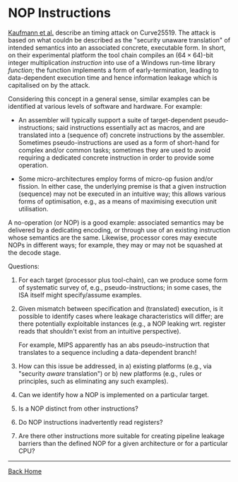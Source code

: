 # NOP Instructions

[Kaufmann et al.](https://doi.org/10.1007/978-3-319-48965-0_36)
describe an timing attack on Curve25519.  The attack is based on
what couldn be described as the "security unaware translation" of
intended semantics into an associated concrete, executable form.
In short, on their experimental platform the tool chain compiles
an $( 64 \times 64 )$-bit integer multiplication *instruction*
into use of a Windows run-time library *function*; the function
implements a form of early-termination, leading to data-dependent
execution time and hence information leakage which is capitalised
on by the attack.

Considering this concept in a general sense, similar examples can
be identified at various levels of software and hardware.  For
example:

- An assembler will typically support a suite of target-dependent
  pseudo-instructions; said instructions essentially act as macros,
  and are translated into a (sequence of) concrete instructions by
  the assembler.  Sometimes pseudo-instructions are used as a form
  of short-hand for complex and/or common tasks; sometimes they
  are used to avoid requiring a dedicated concrete instruction in
  order to provide some operation.

- Some micro-architectures employ forms of micro-op fusion and/or
  fission.  In either case, the underlying premise is that a given
  instruction (sequence) may not be executed in an intuitive way;
  this allows various forms of optimisation, e.g., as a means of
  maximising execution unit utilisation.

A no-operation (or NOP) is a good example: associated semantics may
be delivered by a dedicating encoding, or through use of an existing
instruction whose semantics are the same.  Likewise, processor cores
may execute NOPs in different ways; for example, they may or may not
be squashed at the decode stage.

Questions:

1. For each target (processor plus tool-chain), can we produce some
   form of systematic survey of, e.g., pseudo-instructions; in some
   cases, the ISA itself might specify/assume examples.

2. Given mismatch between specification and (translated) execution,
   is it possible to identify cases where leakage characteristics
   will differ; are there potentially exploitable instances (e.g.,
   a NOP leaking wrt. register reads that shouldn't exist from an
   intuitive perspective).

   For example, MIPS apparently has an abs pseudo-instruction that
   translates to a sequence including a data-dependent branch!

3. How can this issue be addressed, in a) existing platforms (e.g.,
   via "security *aware* translation") or b) new platforms (e.g.,
   rules or principles, such as eliminating any such examples).

4. Can we identify how a NOP is implemented on a particular target.
5. Is a NOP distinct from other instructions?
6. Do NOP instructions inadvertently read registers?
7. Are there other instructions more suitable for creating pipeline
   leakage barriers than the defined NOP for a given architecture
   or for a particular CPU?

---

[Back Home](../../README.md)

